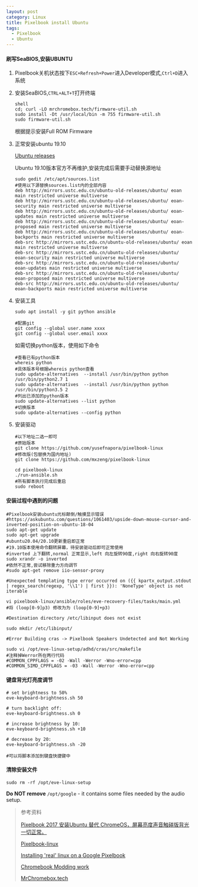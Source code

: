 ```yaml
---
layout: post
category: Linux
title: Pixelbook install Ubuntu
tags: 
  - Pixelbook
  - Ubuntu
---
```


#### 刷写SeaBIOS,安装UBUNTU

1. Pixelbook关机状态按下`ESC+Refresh+Power`进入Developer模式,`Ctrl+D`进入系统

2. 安装SeaBIOS,`CTRL+ALT+T`打开终端

   ```shell
   shell
   cd; curl -LO mrchromebox.tech/firmware-util.sh
   sudo install -Dt /usr/local/bin -m 755 firmware-util.sh
   sudo firmware-util.sh
   ```

   根据提示安装Full ROM Firmware

3. 正常安装ubuntu 19.10

   [Ubuntu releases](http://old-releases.ubuntu.com/releases/19.10/)

   Ubuntu 19.10版本官方不再维护,安装完成后需要手动替换源地址
   ```shell
   sudo gedit /etc/apt/sources.list
   #使用以下源替换sources.list内的全部内容
   deb http://mirrors.ustc.edu.cn/ubuntu-old-releases/ubuntu/ eoan main restricted universe multiverse
   deb http://mirrors.ustc.edu.cn/ubuntu-old-releases/ubuntu/ eoan-security main restricted universe multiverse
   deb http://mirrors.ustc.edu.cn/ubuntu-old-releases/ubuntu/ eoan-updates main restricted universe multiverse
   deb http://mirrors.ustc.edu.cn/ubuntu-old-releases/ubuntu/ eoan-proposed main restricted universe multiverse
   deb http://mirrors.ustc.edu.cn/ubuntu-old-releases/ubuntu/ eoan-backports main restricted universe multiverse
   deb-src http://mirrors.ustc.edu.cn/ubuntu-old-releases/ubuntu/ eoan main restricted universe multiverse
   deb-src http://mirrors.ustc.edu.cn/ubuntu-old-releases/ubuntu/ eoan-security main restricted universe multiverse
   deb-src http://mirrors.ustc.edu.cn/ubuntu-old-releases/ubuntu/ eoan-updates main restricted universe multiverse
   deb-src http://mirrors.ustc.edu.cn/ubuntu-old-releases/ubuntu/ eoan-proposed main restricted universe multiverse
   deb-src http://mirrors.ustc.edu.cn/ubuntu-old-releases/ubuntu/ eoan-backports main restricted universe multiverse
   ```

4. 安装工具

   ```shell
   sudo apt install -y git python ansible
   
   #配置git
   git config --global user.name xxxx
   git config --global user.email xxxx
   ```

   如需切换python版本，使用如下命令
   ```shell
   #查看已有python版本
   whereis python
   #具体版本号根据whereis python查看
   sudo update-alternatives  --install /usr/bin/python python /usr/bin/python2.7 1
   sudo update-alternatives  --install /usr/bin/python python /usr/bin/python3.5 2
   #列出已添加的python版本
   sudo update-alternatives --list python
   #切换版本
   sudo update-alternatives --config python
   ```

5. 安装驱动

   ```shell
   #以下地址二选一即可
   #原始版本
   git clone https://github.com/yusefnapora/pixelbook-linux
   #修改版(包替换为国内地址)
   git clone https://github.com/mxzeng/pixelbook-linux

   cd pixelbook-linux
   ./run-ansible.sh
   #所有脚本执行完成后重启
   sudo reboot
   ```

#### 安装过程中遇到的问题

```shell
#Pixelbook安装ubuntu光标颠倒/触摸显示错误
#https://askubuntu.com/questions/1061403/upside-down-mouse-cursor-and-inverted-position-on-ubuntu-18-04
sudo apt-get update
sudo apt-get upgrade
#ubuntu20.04/20.10更新重启即正常
#19.10版本使用命令翻转屏幕，待安装驱动后即可正常使用
#inverted 上下翻转,normal 正常显示,left 向左旋转90度,right 向右旋转90度
sudo xrandr -o inverted
#依然不正常,尝试移除重力方向调节
#sudo apt-get remove iio-sensor-proxy
```

```shell
#Unexpected templating type error occurred on ({{ kpartx_output.stdout | regex_search(regexp, '\\1') | first }}): 'NoneType' object is not iterable

vi pixelbook-linux/ansible/roles/eve-recovery-files/tasks/main.yml
#将 (loop[0-9]p3) 修改为为 (loop[0-9]+p3)
```

```shell
#Destination directory /etc/libinput does not exist

sudo mkdir /etc/libinput/
```

```shell
#Error Building cras -> Pixelbook Speakers Undetected and Not Working

sudo vi /opt/eve-linux-setup/adhd/cras/src/makefile
#注释掉Werror所在两行代码
#COMMON_CPPFLAGS = -02 -Wall -Werror -Wno-error=cpp
#COMMON_SIMD_CPPFLAGS = -03 -Wall -Werror -Wno-error=cpp
```

#### 键盘背光灯亮度调节 ####

```shell
# set brightness to 50%
eve-keyboard-brightness.sh 50

# turn backlight off:
eve-keyboard-brightness.sh 0

# increase brightness by 10:
eve-keyboard-brightness.sh +10

# decrease by 20:
eve-keyboard-brightness.sh -20

#可以将脚本添加到键盘快捷键中
```

#### 清除安装文件

```shell
sudo rm -rf /opt/eve-linux-setup
```

__Do NOT remove__ `/opt/google` \- it contains some files needed by the audio setup.

> 参考资料
>
> [Pixelbook 2017 安装Ubuntu 替代 ChromeOS，屏幕亮度声音触碰版背光一切正常。](https://blog.csdn.net/ZG123456h/article/details/105505627)
>
> [Pixelbook-linux](https://github.com/yusefnapora/pixelbook-linux)
>
> [Installing 'real' linux on a Google Pixelbook](https://github.com/yusefnapora/pixelbook-linux#flashing-uefi-firmware)
>
> [Chromebook Modding work](https://coolstar.org/chromebook/)
>
> [MrChromebox.tech](https://mrchromebox.tech/#fwscript)

